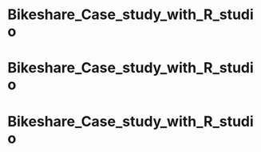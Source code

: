 # Bikeshare_Case_study_with_R_studio
# Bikeshare_Case_study_with_R_studio
# Bikeshare_Case_study_with_R_studio
